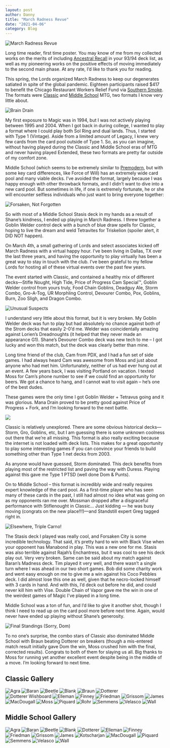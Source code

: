```yaml
---
layout: post
author: Danny
title: "March Radness Revue"
date: "2021-04-06"
category: Blog
---
```


![March Radness Revue](/assets/images/marchradness/forsaken-city.jpg)

Long time reader, first time poster. You may know of me from my collected works on the merits of including [Ancestral Recall](http://www.understandingancestral.com/) in your 93/94 deck list, as well as my pioneering works on the positive effects of moving immediately to the second main phase. At any rate, I’d like to thank you for reading.

This spring, the Lords organized March Radness to keep our degenerates satiated in spite of the global pandemic. Eighteen participants raised $417 to benefit the Chicago Restaurant Workers Relief Fund via [Southern Smoke](https://southernsmoke.org/chicago-relief-fund/). The formats were [Classic](https://www.eternalcentral.com/classicmagicrules/) and [Middle School](https://www.eternalcentral.com/middleschool/) MTG, two formats I know very little about.

![Brain Drain](/assets/images/marchradness/friedmandrains.jpg)

My first exposure to Magic was in 1994, but I was not actively playing between 1995 and 2004. When I got back in during college, I wanted to play a format where I could play both Sol Ring and dual lands. Thus, I started with Type 1 (Vintage). Aside from a limited amount of Legacy, I knew very few cards from the card pool outside of Type 1. So, as you can imagine, without having played during the Classic and Middle School eras of MTG and never having played Extended, these two formats are pretty far outside of my comfort zone.

Middle School (which seems to be extremely similar to [Premodern](https://premodernmagic.com/), but with some key card differences, like Force of Will) has an extremely wide card pool and many viable decks. I’ve avoided the format, largely because I was happy enough with other throwback formats, and I didn’t want to dive into a new card pool. But sometimes in life, if one is extremely fortunate, he or she will encounter selfless individuals who just want to bring everyone together:

![Forsaken, Not Forgotten](/assets/images/marchradness/forsakencity.jpg)

So with most of a Middle School Stasis deck in my hands as a result of Shane’s kindness, I ended up playing in March Radness. I threw together a Goblin Welder control deck with a bunch of blue draw spells for Classic, hoping to live the dream and weld Tetravites for Triskelion (spoiler alert, it DID NOT happen).

On March 4th, a small gathering of Lords and select associates kicked off March Radness with a virtual happy hour. I’ve been living in Dallas, TX over the last three years, and having the opportunity to play virtually has been a great way to stay in touch with the club. I’ve been grateful to my fellow Lords for hosting all of these virtual events over the past few years.

The event started with Classic, and contained a healthy mix of different decks—Stifle Nought, High Tide, Price of Progress Cam Special™️, Goblin Welder control from yours truly, Food Chain Goblins, Deadguy Ale, Storm Combo, Gro-A-Tog, UR Morphling Control, Devourer Combo, Pox, Goblins, Burn, Zoo Sligh, and Dragon Combo.

![Unusual Suspects](/assets/images/marchradness/radnesskickoff.png)

I understand very little about this format, but it is very broken. My Goblin Welder deck was fun to play but had absolutely no chance against both of the Strom decks that easily 2-0’d me. Welder was coincidentally amazing against Lorien’s Dreadnoughts (it helped that they never made an appearance G1). Shane’s Devourer Combo deck was new tech to me – I got lucky and won this match, but the deck was clearly better than mine.

Long time friend of the club, Cam from PDX, and I had a fun set of side games. I had always heard Cam was awesome from Moss and just about anyone who had met him. Unfortunately, neither of us had ever hung out at an event. A few years back, I was visiting Portland on vacation. I texted Moss for Cam’s phone number to see if we could find an opportunity for beers. We got a chance to hang, and I cannot wait to visit again – he’s one of the best dudes.

These games were the only time I got Goblin Welder + Tetravus going and it was glorious. Mana Drain proved to be pretty good against Price of Progress + Fork, and I’m looking forward to the next battle.

![](/assets/images/marchradness/priceofprogress.jpg)

Classic is relatively unexplored. There are some obvious historical decks—Storm, Gro, Goblins, etc, but I am guessing there is some unknown coolness out there that we’re all missing. This format is also really exciting because the internet is not loaded with deck lists. This makes for a great opportunity to play some interesting games if you can convince your friends to build something other than Type 1 net decks from 2003. 

As anyone would have guessed, Storm dominated. This deck benefits from playing most of the restricted list and paving the way with Duress. Playing against this gave me Type 1 PTSD (well done Dom & Punts).

On to Middle School – this format is incredibly wide and really requires expert knowledge of the card pool. As a first-time player who has seen many of these cards in the past, I still had almost no idea what was going on as my opponents ran me over. Mossman dropped after a disgraceful performance with Stiflenought in Classic... Just kidding — he was busy moving (congrats on the new place!!!)—and Standstill expert Greg tagged right in.

![Elsewhere, Triple Carno!](/assets/images/marchradness/triplecarno.png)

The Stasis deck I played was really cool, and Forsaken City is some incredible technology. That said, it’s pretty hard to win with Black Vise when your opponent has Manabond in play. This was a new one for me. Stasis was also terrible against Rajah’s Enchantress, but it was cool to see his deck play out. Very very broken. Same can be said about my match against Baran’s Madness deck. Tim played it very well, and there wasn’t a single turn where I was ahead in our two short games. Bob did some charity work and went easy enough on me to give me a win against his Coco Pebbles deck. I did almost lose this one as well, given that he necro-locked himself with 3 cards in hand. And with this, I’d deck out before he did, and could never kill him with Vise. Double Chain of Vapor gave me the win in one of the weirdest games of Magic I’ve played in a long time.

Middle School was a ton of fun, and I’d like to give it another shot, though I think I need to read up on the card pool more before next time. Again, would never have ended up playing without Shane’s generosity.

![Final Standings (Sorry, Dom)](/assets/images/marchradness/marchradnessbatch2standings.png)

To no one’s surprise, the combo stars of Classic also dominated Middle School with Braun beating Dotterer on breakers (though a mis-entered match result initially gave Dom the win, Moss crushed him with the final, corrected results). Congrats to both of them for slaying us all. Big thanks to Moss for running yet another excellent event despite being in the middle of a move. I’m looking forward to next time.

## Classic Gallery

![Agra](/assets/images/marchradness/batch1classiclists/agraclassiq.jpg)
![Baran](/assets/images/marchradness/batch1classiclists/baranclassiq.jpg)
![Beetle](/assets/images/marchradness/batch1classiclists/beetleclassiq.jpg)
![Blank](/assets/images/marchradness/batch1classiclists/blankclassiq.jpeg)
![Braun](/assets/images/marchradness/batch1classiclists/braunclassiq.jpg)
![Dotterer](/assets/images/marchradness/batch1classiclists/dottererclassiq.jpeg)
![Dotterer Wishboard](/assets/images/marchradness/batch1classiclists/dottererclassiqwishboard.jpeg)
![Elleman](/assets/images/marchradness/batch1classiclists/ellemanclassiq.jpg)
![Finney](/assets/images/marchradness/batch1classiclists/finneyclassiq.jpeg)
![Friedman](/assets/images/marchradness/batch1classiclists/friedmanclassiq.jpg)
![Grissom](/assets/images/marchradness/batch1classiclists/grissomclassiq.jpg)
![James](/assets/images/marchradness/batch1classiclists/jamesclassiq.jpg)
![MacDougall](/assets/images/marchradness/batch1classiclists/macdougallclassiq.jpg)
![Moss](/assets/images/marchradness/batch1classiclists/mossclassiq.jpg)
![Piquard](/assets/images/marchradness/batch1classiclists/piquardclassiq.jpg)
![Rohr](/assets/images/marchradness/batch1classiclists/rohrclassiq.jpg)
![Semmens](/assets/images/marchradness/batch1classiclists/semmensclassiq.jpg)
![Velasco](/assets/images/marchradness/batch1classiclists/velascoclassiq.jpg)
![Wall](/assets/images/marchradness/batch1classiclists/wallclassiq.jpg)

## Middle School Gallery

![Agra](/assets/images/marchradness/batch2middleschoollists/agrams.jpg)
![Baran](/assets/images/marchradness/batch2middleschoollists/baranms.jpg)
![Beetle](/assets/images/marchradness/batch2middleschoollists/beetlems.jpg)
![Blank](/assets/images/marchradness/batch2middleschoollists/blankms.jpg)
![Dotterer](/assets/images/marchradness/batch2middleschoollists/dottererms.jpg)
![Elleman](/assets/images/marchradness/batch2middleschoollists/ellemanms.jpg)
![Finney](/assets/images/marchradness/batch2middleschoollists/finneyms.jpg)
![Friedman](/assets/images/marchradness/batch2middleschoollists/friedmanms.jpg)
![Grissom](/assets/images/marchradness/batch2middleschoollists/grissomms.jpg)
![James](/assets/images/marchradness/batch2middleschoollists/jamesms.png)
![Kotscharjan](/assets/images/marchradness/batch2middleschoollists/kotscharjanms.jpg)
![MacDougall](/assets/images/marchradness/batch2middleschoollists/macdougallms.jpg)
![Piquard](/assets/images/marchradness/batch2middleschoollists/piquardms.jpg)
![Semmens](/assets/images/marchradness/batch2middleschoollists/semmensms.jpg)
![Velasco](/assets/images/marchradness/batch2middleschoollists/velascoms.jpg)
![Wall](/assets/images/marchradness/batch2middleschoollists/wallms.jpg)
